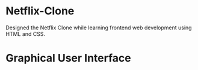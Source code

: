 # Netflix-Clone
Designed the Netflix Clone while learning frontend web development using HTML and CSS.

# Graphical User Interface 

